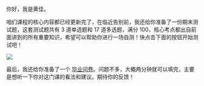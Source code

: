 你好，我是黄佳。

咱们课程的核心内容都已经更新完了，在临近告别前，我还给你准备了一份期末测试题，这套测试题共有 3 道单选题和 17 道多选题，满分 100，核心考点都出自前面讲到的所有重要知识，希望可以帮助你进行一场自测！快点击下面的按钮开始测试吧！

[![](https://static001.geekbang.org/resource/image/28/a4/28d1be62669b4f3cc01c36466bf811a4.png?wh=1142*201)](http://time.geekbang.org/quiz/intro?act_id=1000&exam_id=2868)

最后，我还给你准备了一个 [毕业问卷](https://jinshuju.net/f/s5a2mw)。问题不多，大概两分钟就可以填完，主要是想听一下你对这门课的看法和建议。期待你的反馈！